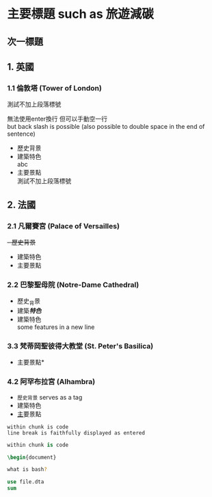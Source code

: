 # 主要標題 such as 旅遊減碳
## 次一標題
## 1. 英國
### 1.1 倫敦塔 (Tower of London)
測試不加上段落標號

無法使用enter換行 但可以手動空一行   
but back slash is possible (also possible to double space in the end of sentence)
- 歷史背景
- 建築特色\
abc
- 主要景點\
測試不加上段落標號


## 2. 法國
### 2.1 凡爾賽宮 (Palace of Versailles)
~~- 歷史背景~~
- 建築特色
- 主要景點

### 2.2 巴黎聖母院 (Notre-Dame Cathedral)
- 歷史<sub>背</sub>景
- 建築***特色***
- 建築特色\
some features in a new line


### 3.3 梵蒂岡聖彼得大教堂 (St. Peter's Basilica)
- 主要景點\*

### 4.2 阿罕布拉宮 (Alhambra)
- `歷史背景` serves as a tag
- 建築特色
- <ins>主</ins>要景點

```
within chunk is code
line break is faithfully displayed as entered
```


```python
within chunk is code

```


```tex
\begin{document}

```

```Bash
what is bash?

```

```ado
use file.dta
sum
```
